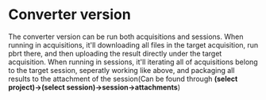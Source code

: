 # Converter version
The converter version can be run both acquisitions and sessions. When running in acquisitions, it'll downloading all files in the target acquisition, run pbrt there, and then uploading the result directly under the target acquisition. When running in sessions, it'll iterating all of acquisitions belong to the target session, seperatly working like above, and packaging all results to the attachment of the session(Can be found through **(select project)->(select session)->session->attachments**)
